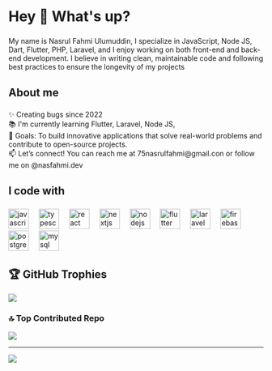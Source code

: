 <h1 align="left">Hey 👋 What's up?</h1>

###

<p align="left">My name is Nasrul Fahmi Ulumuddin, I specialize in JavaScript, Node JS, Dart, Flutter, PHP, Laravel, and I enjoy working on both front-end and back-end development. I believe in writing clean, maintainable code and following best practices to ensure the longevity of my projects</p>

###

<h2 align="left">About me</h2>

###

<p align="left">✨ Creating bugs since 2022<br>📚 I'm currently learning Flutter,  Laravel, Node JS, <br>🎯 Goals: To build innovative applications that solve real-world problems and contribute to open-source projects.<br>📫 Let’s connect! You can reach me at 75nasrulfahmi@gmail.con or follow me on @nasfahmi.dev</p>

###

<h2 align="left">I code with</h2>

###

<div align="left">
  <img src="https://cdn.jsdelivr.net/gh/devicons/devicon/icons/javascript/javascript-original.svg" height="40" alt="javascript logo"  />
  <img width="12" />
  <img src="https://cdn.jsdelivr.net/gh/devicons/devicon/icons/typescript/typescript-original.svg" height="40" alt="typescript logo"  />
  <img width="12" />
  <img src="https://cdn.jsdelivr.net/gh/devicons/devicon/icons/react/react-original.svg" height="40" alt="react logo"  />
  <img width="12" />
  <img src="https://cdn.jsdelivr.net/gh/devicons/devicon/icons/nextjs/nextjs-original.svg" height="40" alt="nextjs logo"  />
  <img width="12" />
  <img src="https://cdn.jsdelivr.net/gh/devicons/devicon/icons/nodejs/nodejs-original.svg" height="40" alt="nodejs logo"  />
  <img width="12" />
  <img src="https://cdn.jsdelivr.net/gh/devicons/devicon/icons/flutter/flutter-original.svg" height="40" alt="flutter logo"  />
  <img width="12" />
  <img src="https://cdn.jsdelivr.net/gh/devicons/devicon/icons/laravel/laravel-original.svg" height="40" alt="laravel logo"  />
  <img width="12" />
  <img src="https://cdn.jsdelivr.net/gh/devicons/devicon/icons/firebase/firebase-plain.svg" height="40" alt="firebase logo"  />
  <img width="12" />
  <img src="https://cdn.jsdelivr.net/gh/devicons/devicon/icons/postgresql/postgresql-original.svg" height="40" alt="postgresql logo"  />
  <img width="12" />
  <img src="https://cdn.jsdelivr.net/gh/devicons/devicon/icons/mysql/mysql-original.svg" height="40" alt="mysql logo"  />
</div>

###

## 🏆 GitHub Trophies
![](https://github-profile-trophy.vercel.app/?username=NasFahmi&theme=radical&no-frame=false&no-bg=true&margin-w=4)

### 🔝 Top Contributed Repo
![](https://github-contributor-stats.vercel.app/api?username=NasFahmi&limit=5&theme=dark&combine_all_yearly_contributions=true)

---
[![](https://visitcount.itsvg.in/api?id=NasFahmi&icon=0&color=0)](https://visitcount.itsvg.in)
